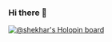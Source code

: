 ### Hi there 👋

[![@shekhar's Holopin board](https://holopin.me/shekhar)](https://holopin.io/@shekhar)
